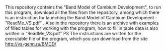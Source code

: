 
This repository contains the "Band Model of Cambium Development", to run this program, download all the files from the repository, among which there is an instruction for launching the Band Model of Cambium Development - "ReadMe_VS.pdf" .
Also in the repository there is an archive with examples of filled tables for working with the program, how to fill in table data is also written in "ReadMe_VS.pdf"
PS The instructions are written for the executable file of the program, which you can download from the site http://vs-genn.ru/BMCD/
